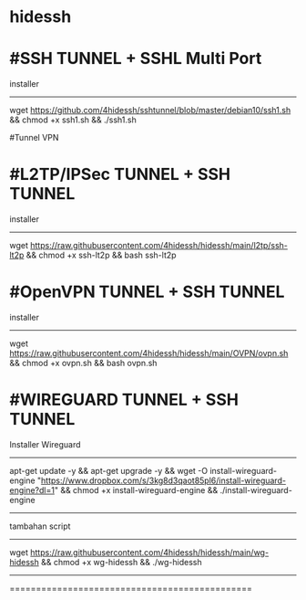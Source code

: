 # hidessh

#SSH TUNNEL + SSHL Multi Port
============================================

installer 
************
wget https://github.com/4hidessh/sshtunnel/blob/master/debian10/ssh1.sh && chmod +x ssh1.sh  && ./ssh1.sh 


#Tunnel VPN

#L2TP/IPSec TUNNEL + SSH TUNNEL
============================================

installer 
************
wget https://raw.githubusercontent.com/4hidessh/hidessh/main/l2tp/ssh-lt2p && chmod +x ssh-lt2p && bash ssh-lt2p

#OpenVPN TUNNEL + SSH TUNNEL
============================================

installer 
************
wget https://raw.githubusercontent.com/4hidessh/hidessh/main/OVPN/ovpn.sh && chmod +x ovpn.sh && bash ovpn.sh



#WIREGUARD TUNNEL + SSH TUNNEL
============================================

Installer Wireguard 
************
apt-get update -y && apt-get upgrade -y && wget -O install-wireguard-engine "https://www.dropbox.com/s/3kg8d3qaot85pl6/install-wireguard-engine?dl=1" && chmod +x install-wireguard-engine && ./install-wireguard-engine
************


tambahan script 
************
wget https://raw.githubusercontent.com/4hidessh/hidessh/main/wg-hidessh && chmod +x wg-hidessh && ./wg-hidessh 
************
==============================================
